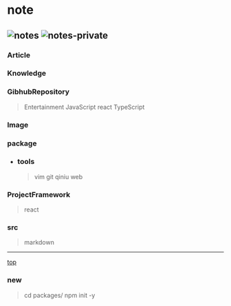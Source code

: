 # note

![notes](https://img.shields.io/badge/notes-zoukang1993-yellowgreen.svg) ![notes-private](https://img.shields.io/badge/notes-private-yellowgreen.svg)
---

### Article

### Knowledge

### GibhubRepository

> Entertainment
> JavaScript
> react
> TypeScript

### Image

### package

* ### tools

    > vim
    > git
    > qiniu
    > web

### ProjectFramework

> react

### src

> markdown

---

[top](#note)

### new

> cd packages/
> npm init -y
